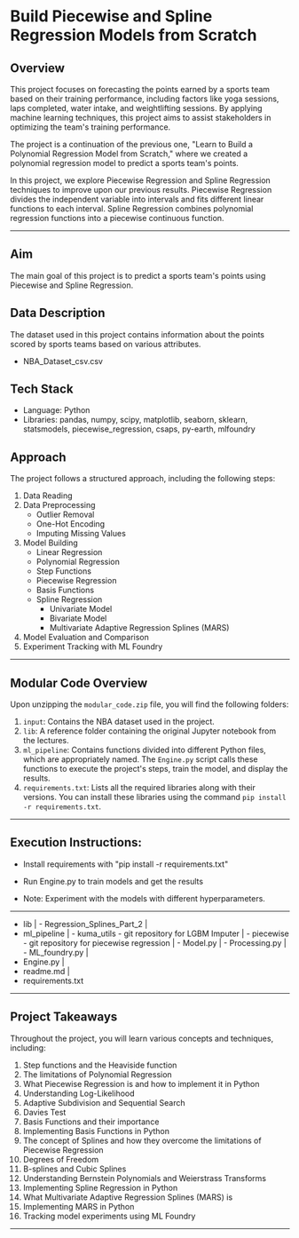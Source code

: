 # Build Piecewise and Spline Regression Models from Scratch

## Overview
This project focuses on forecasting the points earned by a sports team based on their training performance, including factors like yoga sessions, laps completed, water intake, and weightlifting sessions. By applying machine learning techniques, this project aims to assist stakeholders in optimizing the team's training performance.

The project is a continuation of the previous one, "Learn to Build a Polynomial Regression Model from Scratch," where we created a polynomial regression model to predict a sports team's points.

In this project, we explore Piecewise Regression and Spline Regression techniques to improve upon our previous results. Piecewise Regression divides the independent variable into intervals and fits different linear functions to each interval. Spline Regression combines polynomial regression functions into a piecewise continuous function.


---

## Aim
The main goal of this project is to predict a sports team's points using Piecewise and Spline Regression.

## Data Description
The dataset used in this project contains information about the points scored by sports teams based on various attributes.
 - NBA_Dataset_csv.csv

## Tech Stack
- Language: Python
- Libraries: pandas, numpy, scipy, matplotlib, seaborn, sklearn, statsmodels, piecewise_regression, csaps, py-earth, mlfoundry

## Approach
The project follows a structured approach, including the following steps:
1. Data Reading
2. Data Preprocessing
   - Outlier Removal
   - One-Hot Encoding
   - Imputing Missing Values
3. Model Building
   - Linear Regression
   - Polynomial Regression
   - Step Functions
   - Piecewise Regression
   - Basis Functions
   - Spline Regression
     - Univariate Model
     - Bivariate Model
     - Multivariate Adaptive Regression Splines (MARS)
4. Model Evaluation and Comparison
5. Experiment Tracking with ML Foundry

---

## Modular Code Overview
Upon unzipping the `modular_code.zip` file, you will find the following folders:
1. `input`: Contains the NBA dataset used in the project.
2. `lib`: A reference folder containing the original Jupyter notebook from the lectures.
3. `ml_pipeline`: Contains functions divided into different Python files, which are appropriately named. The `Engine.py` script calls these functions to execute the project's steps, train the model, and display the results.
4. `requirements.txt`: Lists all the required libraries along with their versions. You can install these libraries using the command `pip install -r requirements.txt`.

---

## Execution Instructions:
* Install requirements with "pip install -r requirements.txt"
* Run Engine.py to train models and get the results

* Note: Experiment with the models with different hyperparameters.

---

- lib
|   - Regression_Splines_Part_2
|
- ml_pipeline
|    - kuma_utils - git repository for LGBM Imputer
|    - piecewise - git repository for piecewise regression
|    - Model.py
|    - Processing.py
|    - ML_foundry.py
|
- Engine.py
|
- readme.md
|
- requirements.txt

---

## Project Takeaways
Throughout the project, you will learn various concepts and techniques, including:
1. Step functions and the Heaviside function
2. The limitations of Polynomial Regression
3. What Piecewise Regression is and how to implement it in Python
4. Understanding Log-Likelihood
5. Adaptive Subdivision and Sequential Search
6. Davies Test
7. Basis Functions and their importance
8. Implementing Basis Functions in Python
9. The concept of Splines and how they overcome the limitations of Piecewise Regression
10. Degrees of Freedom
11. B-splines and Cubic Splines
12. Understanding Bernstein Polynomials and Weierstrass Transforms
13. Implementing Spline Regression in Python
14. What Multivariate Adaptive Regression Splines (MARS) is
15. Implementing MARS in Python
16. Tracking model experiments using ML Foundry


---











